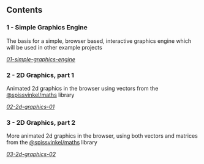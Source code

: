 ## Contents

### 1 - Simple Graphics Engine

The basis for a simple, browser based, interactive graphics engine which will be used in other example projects

_[01-simple-graphics-engine](/examples/01-simple-graphics-engine/)_


### 2 - 2D Graphics, part 1

Animated 2d graphics in the browser using vectors from the
[@spissvinkel/maths](https://github.com/spissvinkel/maths-js) library

_[02-2d-graphics-01](/examples/02-2d-graphics-01/)_


### 3 - 2D Graphics, part 2

More animated 2d graphics in the browser, using both vectors and matrices from the
[@spissvinkel/maths](https://github.com/spissvinkel/maths-js) library

_[03-2d-graphics-02](/examples/03-2d-graphics-02/)_
